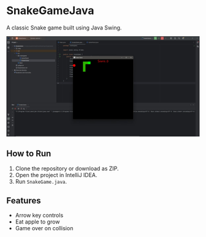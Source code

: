 # SnakeGameJava

A classic Snake game built using Java Swing.

![Snake Game](snakegame.jpeg)

## How to Run

1. Clone the repository or download as ZIP.
2. Open the project in IntelliJ IDEA.
3. Run `SnakeGame.java`.

## Features

- Arrow key controls
- Eat apple to grow
- Game over on collision
